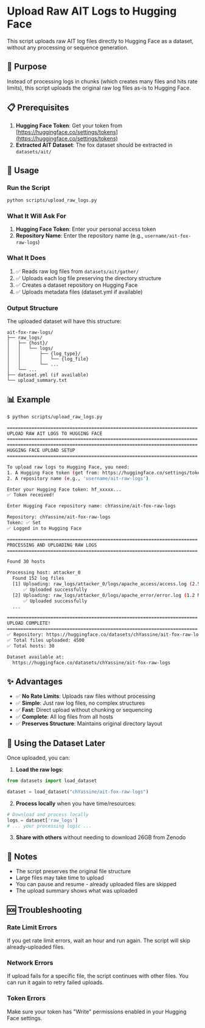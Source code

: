 # Upload Raw AIT Logs to Hugging Face

This script uploads raw AIT log files directly to Hugging Face as a dataset, without any processing or sequence generation.

## 🎯 Purpose

Instead of processing logs in chunks (which creates many files and hits rate limits), this script uploads the original raw log files as-is to Hugging Face.

## 📋 Prerequisites

1. **Hugging Face Token**: Get your token from [https://huggingface.co/settings/tokens](https://huggingface.co/settings/tokens)
2. **Extracted AIT Dataset**: The fox dataset should be extracted in `datasets/ait/`

## 🚀 Usage

### Run the Script

```bash
python scripts/upload_raw_logs.py
```

### What It Will Ask For

1. **Hugging Face Token**: Enter your personal access token
2. **Repository Name**: Enter the repository name (e.g., `username/ait-fox-raw-logs`)

### What It Does

1. ✅ Reads raw log files from `datasets/ait/gather/`
2. ✅ Uploads each log file preserving the directory structure
3. ✅ Creates a dataset repository on Hugging Face
4. ✅ Uploads metadata files (dataset.yml if available)

### Output Structure

The uploaded dataset will have this structure:

```
ait-fox-raw-logs/
├── raw_logs/
│   ├── {host}/
│   │   └── logs/
│   │       ├── {log_type}/
│   │       │   └── {log_file}
│   │       └── ...
│   └── ...
├── dataset.yml (if available)
└── upload_summary.txt
```

## 📊 Example

```bash
$ python scripts/upload_raw_logs.py

======================================================================
UPLOAD RAW AIT LOGS TO HUGGING FACE
======================================================================
======================================================================
HUGGING FACE UPLOAD SETUP
======================================================================

To upload raw logs to Hugging Face, you need:
1. A Hugging Face token (get from: https://huggingface.co/settings/tokens)
2. A repository name (e.g., 'username/ait-raw-logs')

Enter your Hugging Face token: hf_xxxxx...
✅ Token received!

Enter Hugging Face repository name: chYassine/ait-fox-raw-logs

Repository: chYassine/ait-fox-raw-logs
Token: ✅ Set
✅ Logged in to Hugging Face

======================================================================
PROCESSING AND UPLOADING RAW LOGS
======================================================================

Found 30 hosts

Processing host: attacker_0
  Found 152 log files
  [1] Uploading: raw_logs/attacker_0/logs/apache_access/access.log (2.5 MB)
      ✅ Uploaded successfully
  [2] Uploading: raw_logs/attacker_0/logs/apache_error/error.log (1.2 MB)
      ✅ Uploaded successfully
  ...

======================================================================
UPLOAD COMPLETE!
======================================================================
✅ Repository: https://huggingface.co/datasets/chYassine/ait-fox-raw-logs
✅ Total files uploaded: 4500
✅ Total hosts: 30

Dataset available at:
  https://huggingface.co/datasets/chYassine/ait-fox-raw-logs
```

## ✨ Advantages

- ✅ **No Rate Limits**: Uploads raw files without processing
- ✅ **Simple**: Just raw log files, no complex structures
- ✅ **Fast**: Direct upload without chunking or sequencing
- ✅ **Complete**: All log files from all hosts
- ✅ **Preserves Structure**: Maintains original directory layout

## 🔄 Using the Dataset Later

Once uploaded, you can:

1. **Load the raw logs**:
```python
from datasets import load_dataset

dataset = load_dataset("chYassine/ait-fox-raw-logs")
```

2. **Process locally** when you have time/resources:
```python
# Download and process locally
logs = dataset['raw_logs']
# ... your processing logic ...
```

3. **Share with others** without needing to download 26GB from Zenodo

## 📝 Notes

- The script preserves the original file structure
- Large files may take time to upload
- You can pause and resume - already uploaded files are skipped
- The upload summary shows what was uploaded

## 🆘 Troubleshooting

### Rate Limit Errors
If you get rate limit errors, wait an hour and run again. The script will skip already-uploaded files.

### Network Errors
If upload fails for a specific file, the script continues with other files. You can run it again to retry failed uploads.

### Token Errors
Make sure your token has "Write" permissions enabled in your Hugging Face settings.

